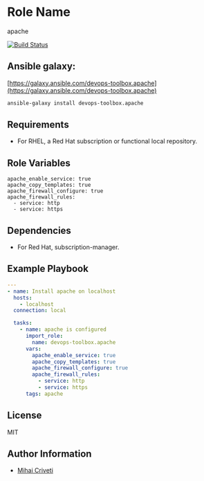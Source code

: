 Role Name
=========

apache

[![Build Status](https://travis-ci.org/cmihai-ansible/apache.svg?branch=master)](https://travis-ci.org/cmihai-ansible/apache)

Ansible galaxy:
---------------

[https://galaxy.ansible.com/devops-toolbox.apache](https://galaxy.ansible.com/devops-toolbox.apache)

```bash
ansible-galaxy install devops-toolbox.apache
```

Requirements
------------

- For RHEL, a Red Hat subscription or functional local repository.

Role Variables
--------------

```
apache_enable_service: true
apache_copy_templates: true
apache_firewall_configure: true
apache_firewall_rules:
  - service: http
  - service: https
```

Dependencies
------------

- For Red Hat, subscription-manager.

Example Playbook
----------------

```yaml
---
- name: Install apache on localhost
  hosts:
    - localhost
  connection: local

  tasks:
    - name: apache is configured
      import_role:
        name: devops-toolbox.apache
      vars:
        apache_enable_service: true
        apache_copy_templates: true
        apache_firewall_configure: true
        apache_firewall_rules:
          - service: http
          - service: https
      tags: apache
```

License
-------

MIT

Author Information
------------------

- [Mihai Criveti](https://www.linkedin.com/in/devops-toolbox.)
